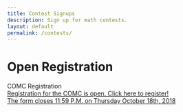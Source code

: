```yaml
---
title: Contest Signups
description: Sign up for math contests.
layout: default
permalink: /contests/
---
```


# Open Registration
<div class="big">COMC Registration</div>
<a href="https://docs.google.com/forms/d/e/1FAIpQLSfkvFk7_o5Qv95bYTGE1ptWVZespI4Lhptc8-dHao1s3hizUw/viewform?usp=sf_link">Registration for the COMC is open. Click here to register!<br/>The form closes 11:59 P.M. on Thursday October 18th, 2018</a>
